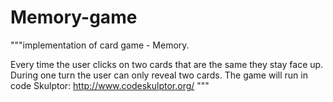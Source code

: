 # Memory-game
"""implementation of card game - Memory.

Every time the user clicks on two cards 
that are the same they stay face up. During one turn
the user can only reveal two cards. 
The game will run in code Skulptor:
http://www.codeskulptor.org/
"""
